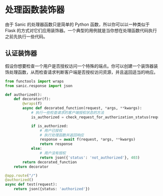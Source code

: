 # 处理函数装饰器

由于 Sanic 的处理器函数只是简单的 Python 函数，所以你可以以一种类似于 Flask 的方式对它们应用装饰器。一个典型的用例就是当你想在处理函数代码执行之前先执行一些代码。

## 认证装饰器

假设你想要检查一个用户是否授权访问一个特殊的端点。你可以创建一个装饰器装饰处理函数，从而检查请求判断客户端是否授权访问资源，并且返回适当的响应。

```python
from functools import wraps
from sanic.response import json

def authorized():
    def decorator(f):
        @wraps(f)
        async def decorated_function(request, *args, **kwargs):
            # 执行一些检查请求的客户端授权状态的方法
            is_authorized = check_request_for_authorization_status(request)

            if is_authorized:
                # 用户已授权
                # 执行处理函数并返回响应
                response = await f(request, *args, **kwargs)
                return response
            else:
                # 用户没有授权
                return json({'status': 'not_authorized'}, 403)
        return decorated_function
    return decorator

@app.route("/")
@authorized()
async def test(request):
    return json({status: 'authorized'})
```